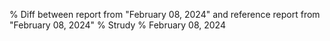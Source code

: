 % Diff between report from "February 08, 2024" and reference report from "February 08, 2024"
% Strudy
% February 08, 2024


